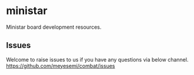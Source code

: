 # ministar
Ministar board development resources.

## Issues
Welcome to raise issues to us if you have any questions via below channel. https://github.com/meyesemi/combat/issues

